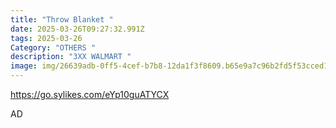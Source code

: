 ```yaml
---
title: "Throw Blanket "
date: 2025-03-26T09:27:32.991Z
tags: 2025-03-26
Category: "OTHERS "
description: "3XX WALMART "
image: img/26639adb-0ff5-4cef-b7b8-12da1f3f8609.b65e9a7c96b2fd5f53cced19a09bc4a7.webp
---
```

<!--StartFragment-->

https://go.sylikes.com/eYp10guATYCX

<!--EndFragment--> AD